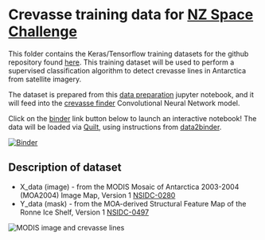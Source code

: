 # Crevasse training data for [NZ Space Challenge](https://www.nzspacechallenge.com/)

This folder contains the Keras/Tensorflow training datasets for the github repository found [here](https://github.com/weiji14/nz_space_challenge).
This training dataset will be used to perform a supervised classification algorithm to detect crevasse lines in Antarctica from satellite imagery.

The dataset is prepared from this [data preparation](https://github.com/weiji14/nz_space_challenge/blob/master/data_prep.ipynb) jupyter notebook, and it will feed into the [crevasse finder](https://github.com/weiji14/nz_space_challenge/blob/master/crevasse_finder.ipynb) Convolutional Neural Network model.

Click on the [binder](https://mybinder.org) link button below to launch an interactive notebook!
The data will be loaded via [Quilt](https://github.com/quiltdata/quilt), using instructions from [data2binder](https://github.com/quiltdata/data2binder).

[![Binder](https://mybinder.org/badge.svg)](https://mybinder.org/v2/gh/weiji14/nz_space_challenge/master)


## Description of dataset

- X_data (image) - from the MODIS Mosaic of Antarctica 2003-2004 (MOA2004) Image Map, Version 1 [NSIDC-0280](https://nsidc.org/data/nsidc-0280)
- Y_data (mask) - from the MOA-derived Structural Feature Map of the Ronne Ice Shelf, Version 1 [NSIDC-0497](https://nsidc.org/data/nsidc-0497)

![MODIS image and crevasse lines](https://user-images.githubusercontent.com/23487320/38399063-23bc975a-399c-11e8-8440-54cd412489dd.png)
